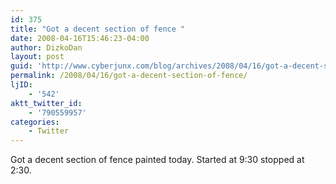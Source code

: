```yaml
---
id: 375
title: "Got a decent section of fence "
date: 2008-04-16T15:46:23-04:00
author: DizkoDan
layout: post
guid: 'http://www.cyberjunx.com/blog/archives/2008/04/16/got-a-decent-section-of-fence/'
permalink: /2008/04/16/got-a-decent-section-of-fence/
ljID:
    - '542'
aktt_twitter_id:
    - '790559957'
categories:
    - Twitter
---
```


Got a decent section of fence painted today. Started at 9:30 stopped at 2:30.